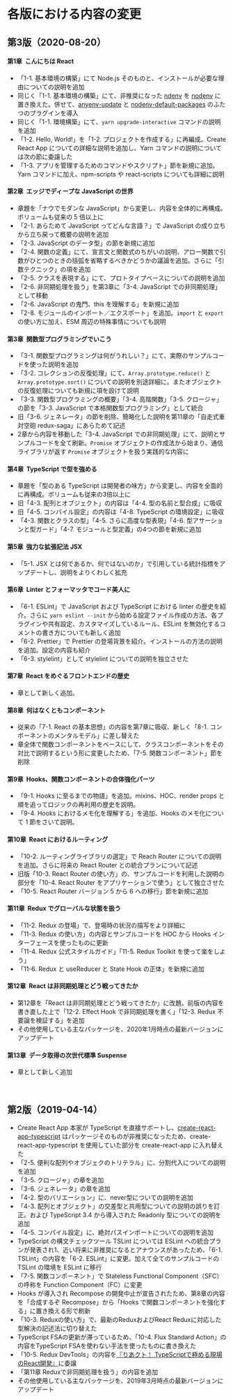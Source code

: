 # 各版における内容の変更

## 第3版（2020-08-20）

#### 第1章&nbsp; こんにちは React

- 「1-1. 基本環境の構築」にて Node.js そのものと、インストールが必要な理由についての説明を追加
- 同じく「1-1. 基本環境の構築」にて、非推奨になった [ndenv](https://github.com/riywo/ndenv) を [nodenv](https://github.com/nodenv/nodenv) に置き換えた。併せて、[anyenv-update](https://github.com/znz/anyenv-update) と [nodenv-default-packages](https://github.com/nodenv/nodenv-default-packages) のふたつのプラグインを導入
- 同じく「1-1. 環境構築」にて、`yarn upgrade-interactive` コマンドの説明を追加
- 「1-2. Hello, World!」を「1-2. プロジェクトを作成する」に再編成。Create React App についての詳細な説明を追加し、Yarn コマンドの説明については次の節に委譲した
- 「1-3. アプリを管理するためのコマンドやスクリプト」節を新規に追加。Yarn コマンドに加え、npm-scripts や react-scripts についても詳細に説明

#### 第2章&nbsp; エッジでディープな JavaScript の世界

- 章題を「ナウでモダンな JavaScript」から変更し、内容を全体的に再構成。ボリュームも従来の 5 倍以上に
- 「2-1. あらためて JavaScript ってどんな言語？」で JavaScript の成り立ちから立ち戻って概要の説明を追加
- 「2-3. JavaScript のデータ型」の節を新規に追加
- 「2-4. 関数の定義」にて、宣言文と関数式のちがいの説明、アロー関数で引数がひとつのときの括弧を省略するべきかどうかの議論を追加。さらに「引数テクニック」の項を追加
- 「2-5. クラスを表現する」にて、プロトタイプベースについての説明を追加
- 「2-6. 非同期処理を扱う」を第3章に「3-4. JavaScript での非同期処理」として移動
- 「2-6. JavaScript の鬼門、this を理解する」を新規に追加
- 「2-8. モジュールのインポート／エクスポート」を追加。`import` と `export` の使い方に加え、ESM 周辺の特殊事情についても説明

#### 第3章&nbsp; 関数型プログラミングでいこう

- 「3-1. 関数型プログラミングは何がうれしい？」にて、実際のサンプルコードを使った説明を追加
- 「3-2. コレクションの反復処理」にて、`Array.prototype.reduce()` と `Array.prototype.sort()` についての説明を別途詳細に。またオブジェクトの反復処理についても新規に項を設けて説明
- 「3-3. 関数型プログラミングの概要」「3-4. 高階関数」「3-5. クロージャ」の節を「3-3. JavaScript で本格関数型プログラミング」として統合
- 旧「3-6. ジェネレータ」の節を削除、簡略化した説明を第11章の「自走式重対空砲 redux-saga」にあらためて記述
- 2章から内容を移動した「3-4. JavaScript での非同期処理」にて、説明とサンプルコードを全て刷新。`Promise` オブジェクトの作成法から始まり、通信ライブラリが返す `Promise` オブジェクトを扱う実践的な内容に

#### 第4章&nbsp; TypeScript で型を強める

- 章題を「型のある TypeScript は開発者の味方」から変更し、内容を全面的に再構成。ボリュームも従来の3倍以上に
- 旧「4-3. 配列とオブジェクト」の内容は「4-4. 型の名前と型合成」に吸収
- 旧「4-5. コンパイル設定」の内容は「4-8. TypeScript の環境設定」に吸収
- 「4-3. 関数とクラスの型」「4-5. さらに高度な型表現」「4-6. 型アサーションと型ガード」「4-7. モジュールと型定義」の4つの節を新規に追加

#### 第5章&nbsp; 強力な拡張記法 JSX

- 「5-1. JSX とは何であるか、何ではないのか」で引用している統計指標をアップデートし、説明をよりくわしく拡充

#### 第6章&nbsp; Linter とフォーマッタでコード美人に

- 「6-1. ESLint」で JavaScript および TypeScript における linter の歴史を紹介。さらに  `yarn eslint --init` から始める設定ファイル作成の方法、各プラグインや共有設定、カスタマイズしているルール、ESLint を無効化するコメントの書き方についても新しく追加
- 「6-2. Prettier」で Prettier の登場背景を紹介。インストールの方法の説明を追加。設定の内容も紹介
- 「6-3. stylelint」として stylelint についての説明を独立させた

#### 第7章&nbsp; React をめぐるフロントエンドの歴史

- 章として新しく追加。

#### 第8章&nbsp; 何はなくともコンポーネント

- 従来の「7-1. React の基本思想」の内容を第7章に吸収、新しく「8-1. コンポーネントのメンタルモデル」に差し替えた
- 章全体で関数コンポーネントをベースにして、クラスコンポーネントをその対比で説明するという形に変更したため、「7-5. 関数コンポーネント」節を削除

#### 第9章&nbsp; Hooks、関数コンポーネントの合体強化パーツ

- 「9-1. Hooks に至るまでの物語」を追加。mixins、HOC、render props と順を追ってロジックの再利用の歴史を説明。
- 「9-4. Hooks におけるメモ化を理解する」を追加、Hooks のメモ化について 1 節をさいて説明。

#### 第10章&nbsp; React におけるルーティング

- 「10-2. ルーティングライブラリの選定」で Reach Router についての説明を追加。さらに将来の React Router との統合プランについて記述
- 旧版「10-3. React Router の使い方」の、サンプルコードを利用した説明の部分を「10-4. React Router をアプリケーションで使う」として独立させた
- 「10-5.  React Router バージョン 5 から 6 への移行」節を新規に追加

#### 第11章&nbsp; Redux でグローバルな状態を扱う

- 「11-2. Redux の登場」で、登場時の状況の描写をより詳細に
- 「11-3. Redux の使い方」の内容とサンプルコードを HOC から Hooks インターフェースを使ったものに更新
- 「11-4. Redux 公式スタイルガイド」「11-5. Redux Toolkit を使って楽をしよう」
- 「11-6. Redux と useReducer と State Hook の正体」を新規に追加

#### 第12章&nbsp; React は非同期処理とどう戦ってきたか

- 第12章を「React は非同期処理とどう戦ってきたか」に改題。前版の内容を書き直した上で「12-2. Effect Hook で非同期処理を書く」「12-3. Redux 不要論を検証する」を追加
- その他使用している主なパッケージを、2020年1月時点の最新バージョンにアップデート

#### 第13章&nbsp; データ取得の次世代標準 Suspense

- 章として新しく追加


<br />

## 第2版（2019-04-14）

- Create React App 本家が TypeScript を直接サポートし、[create-react-app-typescript](https://github.com/wmonk/create-react-app-typescript) はパッケージそのものが非推奨になったため、create-react-app-typescript を使用していた部分を create-react-app に入れ替えた
- 「2-5. 便利な配列やオブジェクのトリテラル」に、分割代入についての説明を追加
- 「3-5. クロージャ」の章を追加
- 「3-6. ジェネレータ」の章を追加
- 「4-2. 型のバリエーション」に、never型についての説明を追加
- 「4-3. 配列とオブジェクト」の交差型と共用型についての説明の誤りを訂正。および TypeScript 3.4 から導入された Readonly 型についての説明を追加
- 「4-5. コンパイル設定」に、絶対パスインポートについての説明を追加
- TypeScript の構文チェックツール TSLint については ESLint への統合プランが発表され1、近い将来に非推奨になるとアナウンスがあったため、「6-1. TSLint」の内容を「6-2. ESLint」に変更。加えて全てのサンプルコードの TSLint の環境を ESLint に移行
- 「7-5. 関数コンポーネント」で Stateless Functional Component（SFC）の呼称を Function Component（FC）に変更
- Hooks が導入され Recompose の開発中止が宣告されたため、第8章の内容を「合成するぞ Recompose」から「Hooks で関数コンポーネントを強化する」に置き換える形で刷新
- 「10-3. Reduxの使い方」で、最新のReduxおよびReact Reduxに対応した型解決の記述法に切り替えた
- TypeScript FSAの更新が滞っているため、「10-4. Flux Standard Action」の内容をTypeScript FSAを使わない手法を使ったものに書き換えた
- 「10-5. Redux DevTools」の内容を[『りあクト！ TypeScriptで極める現場のReact開発』](https://oukayuka.booth.pm/items/1312815)に委譲
- 「第11章 Reduxで非同期処理を扱う」の内容を追加
- その他使用している主なパッケージを、2019年3月時点の最新バージョンにアップデート



